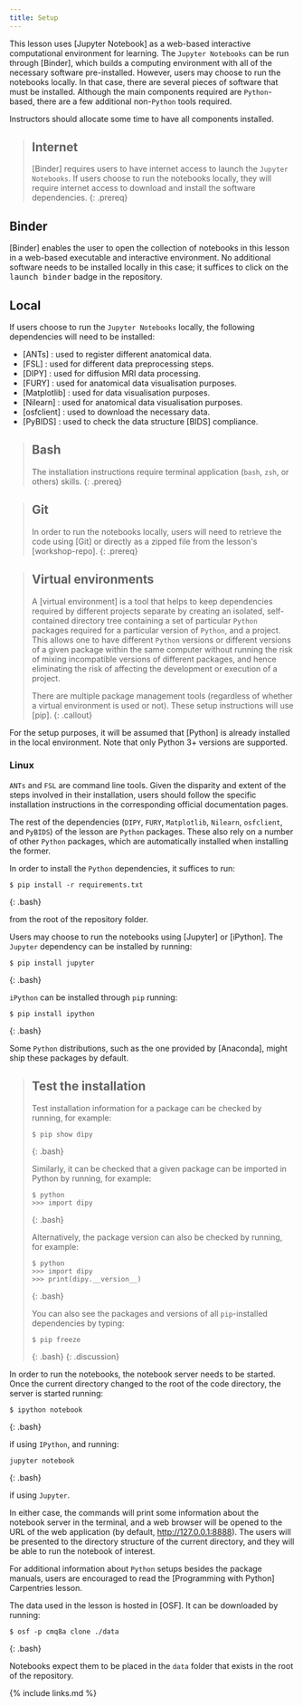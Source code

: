 ```yaml
---
title: Setup
---
```


This lesson uses [Jupyter Notebook] as a web-based interactive computational
environment for learning. The `Jupyter Notebooks` can be run through [Binder],
which builds a computing environment with all of the necessary software
pre-installed. However, users may choose to run the notebooks locally. In that
case, there are several pieces of software that must be installed. Although the
main components required are `Python`-based, there are a few additional
non-`Python` tools required.

Instructors should allocate some time to have all components installed.

> ## Internet
> [Binder] requires users to have internet access to launch the `Jupyter`
> `Notebooks`. If users choose to run the notebooks locally, they will require
> internet access to download and install the software dependencies.
{: .prereq}

## Binder

[Binder] enables the user to open the collection of notebooks in this lesson in
a web-based executable and interactive environment. No additional software needs
to be installed locally in this case; it suffices to click on the
<kbd>launch binder</kbd> badge in the repository.

## Local

If users choose to run the `Jupyter Notebooks` locally, the following
dependencies will need to be installed:

- [ANTs] : used to register different anatomical data.
- [FSL] : used for different data preprocessing steps.
- [DIPY] : used for diffusion MRI data processing.
- [FURY] : used for anatomical data visualisation purposes.
- [Matplotlib] : used for data visualisation purposes.
- [Nilearn] : used for anatomical data visualisation purposes.
- [osfclient] : used to download the necessary data.
- [PyBIDS] : used to check the data structure [BIDS] compliance.

> ## Bash
>
> The installation instructions require terminal application (`bash`, `zsh`, or
> others) skills.
{: .prereq}

> ## Git
> In order to run the notebooks locally, users will need to retrieve the code
> using [Git] or directly as a zipped file from the lesson's [workshop-repo].
{: .prereq}

> ## Virtual environments
>
> A [virtual environment] is a tool that helps to keep dependencies required by
> different projects separate by creating an isolated, self-contained directory
> tree containing a set of particular `Python` packages required for a
> particular version of `Python`, and a project. This allows one to have
> different `Python` versions or different versions of a given package within
> the same computer without running the risk of mixing incompatible versions of
> different packages, and hence eliminating the risk of affecting the
> development or execution of a project.
>
> There are multiple package management tools (regardless of whether a virtual
> environment is used or not). These setup instructions will use [pip].
{: .callout}

For the setup purposes, it will be assumed that [Python] is already installed in
the local environment. Note that only Python 3+ versions are supported.

### Linux

`ANTs` and `FSL` are command line tools. Given the disparity and extent of the
steps involved in their installation, users should follow the specific
installation instructions in the corresponding official documentation pages.

The rest of the dependencies (`DIPY`, `FURY`, `Matplotlib`, `Nilearn`,
`osfclient`, and `PyBIDS`) of the lesson are `Python` packages. These also rely
on a number of other `Python` packages, which are automatically installed when
installing the former.

In order to install the `Python` dependencies, it suffices to run:
~~~
$ pip install -r requirements.txt
~~~
{: .bash}

from the root of the repository folder.

Users may choose to run the notebooks using [Jupyter] or [iPython]. The
`Jupyter` dependency can be installed by running:
~~~
$ pip install jupyter
~~~
{: .bash}

`iPython` can be installed through `pip` running:
~~~
$ pip install ipython
~~~
{: .bash}

Some `Python` distributions, such as the one provided by [Anaconda], might
ship these packages by default.

> ## Test the installation
>
> Test installation information for a package can be checked by running, for
> example:
> ~~~
> $ pip show dipy
> ~~~
> {: .bash}
>
> Similarly, it can be checked that a given package can be imported in Python by
> running, for example:
> ~~~
> $ python
> >>> import dipy
> ~~~
> {: .bash}
>
> Alternatively, the package version can also be checked by running, for example:
> ~~~
> $ python
> >>> import dipy
> >>> print(dipy.__version__)
> ~~~
> {: .bash}
>
> You can also see the packages and versions of all `pip`-installed dependencies
> by typing:
> ~~~
> $ pip freeze
> ~~~
> {: .bash}
{: .discussion}

In order to run the notebooks, the notebook server needs to be started. Once the
current directory changed to the root of the code directory, the server is
started running:
~~~
$ ipython notebook
~~~
{: .bash}

if using `IPython`, and running:

~~~
jupyter notebook
~~~
{: .bash}

if using `Jupyter`.

In either case, the commands will print some information about the notebook
server in the terminal, and a web browser will be opened to the URL of the web
application (by default, http://127.0.0.1:8888). The users will be presented to
the directory structure of the current directory, and they will be able to run
the notebook of interest.

For additional information about `Python` setups besides the package manuals,
users are encouraged to read the [Programming with Python] Carpentries lesson.

The data used in the lesson is hosted in [OSF]. It can be downloaded by running:
~~~
$ osf -p cmq8a clone ./data
~~~
{: .bash}

Notebooks expect them to be placed in the `data` folder that exists in the root
of the repository.


{% include links.md %}
